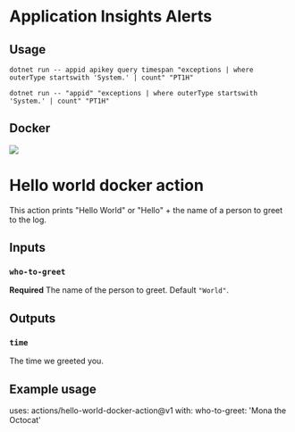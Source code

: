 # Application Insights Alerts

## Usage

`dotnet run -- appid apikey query timespan "exceptions | where outerType startswith 'System.' | count" "PT1H"`

`dotnet run -- "appid" "exceptions | where outerType startswith 'System.' | count" "PT1H"`

## Docker


![](https://www.getcloudbot.com/Content/Images/Others/Exception-tracking.png)

# Hello world docker action

This action prints "Hello World" or "Hello" + the name of a person to greet to the log.

## Inputs

### `who-to-greet`

**Required** The name of the person to greet. Default `"World"`.

## Outputs

### `time`

The time we greeted you.

## Example usage

uses: actions/hello-world-docker-action@v1
with:
  who-to-greet: 'Mona the Octocat'